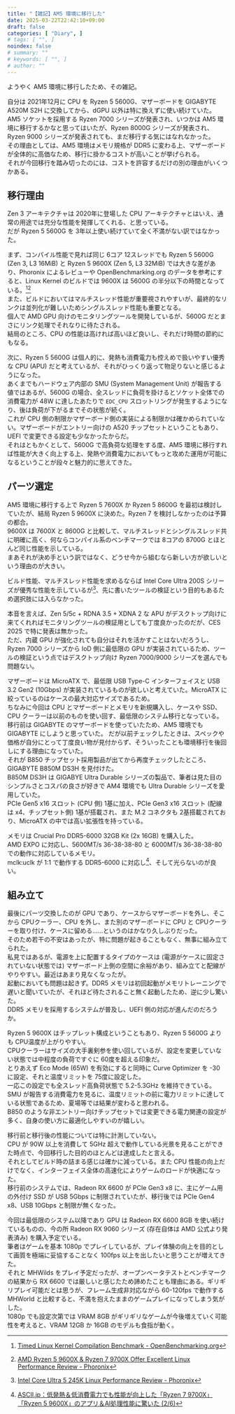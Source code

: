 ```yaml
---
title: "【雑記】AM5 環境に移行した"
date: 2025-03-22T22:42:10+09:00
draft: false
categories: [ "Diary", ]
# tags: [ "", ]
noindex: false
# summary: ""
# keywords: [ "", ]
# author: ""
---
```


ようやく AM5 環境に移行したため、その雑記。  

自分は 2021年12月に CPU を Ryzen 5 5600G、マザーボードを GIGABYTE A520M S2H に交換してから、dGPU 以外は特に換えずに使い続けていた。  
AM5 ソケットを採用する Ryzen 7000 シリーズが発表され、いつかは AM5 環境に移行するかなと思ってはいたが、Ryzen 8000G シリーズが発表され、Ryzen 9000 シリーズが発表されても、まだ移行する気にはなれなかった。  
その理由としては、AM5 環境はメモリ規格が DDR5 に変わる上、マザーボードが全体的に高価なため、移行に掛かるコストが高いことが挙げられる。  
それが今回移行を踏み切ったのには、コストを許容するだけの別の理由がいくつかある。  

## 移行理由
Zen 3 アーキテクチャは 2020年に登場した CPU アーキテクチャとはいえ、通常の用途では充分な性能を発揮してくれる、と思っている。  
だが Ryzen 5 5600G を 3年以上使い続けていて全く不満がない訳ではなかった。  

まず、コンパイル性能で見れば同じ 6コア 12スレッドでも Ryzen 5 5600G (Zen 3, L3 16MiB) と Ryzen 5 9600X (Zen 5, L3 32MiB) では大きな差があり、Phoronix によるレビューや OpenBenchmarking.org のデータを参考にすると、Linux Kernel のビルドでは 9600X は 5600G の半分以下の時間となっている。[^openbenchmarking-linux-kernel][^phoronix]  
また、ビルドにおいてはマルチスレッド性能が重要視されやすいが、最終的なリンクは並列化が難しいためシングルスレッド性能も重要となる。  
個人で AMD GPU 向けのモニタリングツールを開発しているが、5600G だとまさにリンク処理でそれなりに待たされる。  
結局のところ、CPU の性能は高ければ高いほど良いし、それだけ時間の節約にもなる。  

[^openbenchmarking-linux-kernel]: [Timed Linux Kernel Compilation Benchmark - OpenBenchmarking.org](https://openbenchmarking.org/test/pts/build-linux-kernel&eval=a94fc255324a86f95ba5207758d45b3e012d6e50)
[^phoronix]: [AMD Ryzen 5 9600X & Ryzen 7 9700X Offer Excellent Linux Performance Review - Phoronix](https://www.phoronix.com/review/ryzen-9600x-9700x)

次に、Ryzen 5 5600G は個人的に、発熱も消費電力も控えめで扱いやすい優秀な CPU (APU) だと考えているが、それがひっくり返って物足りないと感じるようになった。  
あくまでもハードウェア内部の SMU (System Management Unit) が報告する値ではあるが、5600G の場合、全スレッドに負荷を掛けるとソケット全体での消費電力が 48W に達したあたりで `EDC_CPU` スロットリングが発生するようになり、後は負荷が下がるまでその状態が続く。  
これが CPU 側の制限かマザーボード側の実装による制限かは確かめられていない。マザーボードがエントリー向けの A520 チップセットということもあり、UEFI で変更できる設定も少なかったからだ。  
それはともかくとして、5600G で高負荷な処理をする度、AM5 環境に移行すれば性能が大きく向上する上、発熱や消費電力においてもっと攻めた運用が可能になるということが段々と魅力的に思えてきた。  

## パーツ選定
AM5 環境に移行する上で Ryzen 5 7600X か Ryzen 5 8600G を最初は検討していたが、結局 Ryzen 5 9600X に決めた。Ryzen 7 を検討しなかったのは予算の都合。  
9600X は 7600X と 8600G と比較して、マルチスレッドとシングルスレッド共に明確に高く、何ならコンパイル系のベンチマークでは 8コアの 8700G とほとんど同じ性能を示している。  
まあそれが決め手という訳ではなく、どうせ今から組むなら新しい方が欲しいという理由のが大きい。  

ビルド性能、マルチスレッド性能を求めるならば Intel Core Ultra 200S シリーズが優秀な性能を示しているが[^phoronix-245k]、先に書いたツールの検証という目的もあるため選択肢には入らなかった。  

[^phoronix-245k]: [Intel Core Ultra 5 245K Linux Performance Review - Phoronix](https://www.phoronix.com/review/intel-core-ultra-5-245k-linux/2)

本音を言えば、Zen 5/5c + RDNA 3.5 + XDNA 2 な APU がデスクトップ向けに来てくれればモニタリングツールの検証用としても丁度良かったのだが、CES 2025 で特に発表は無かった。  
ただ、内蔵 GPU が強化されても自分はそれを活かすことはないだろうし、Ryzen 7000 シリーズから IoD 側に最低限の GPU が実装されているため、ツールの検証という点ではデスクトップ向け Ryzen 7000/9000 シリーズを選んでも問題ない。  

マザーボードは MicroATX で、最低限 USB Type-C インターフェイスと USB 3.2 Gen2 (10Gbps) が実装されているものが欲しいと考えていた。MicroATX に絞っているのはケースの最大対応サイズであるため。  
ちなみに今回は CPU とマザーボードとメモリを新規購入し、ケースや SSD、CPU クーラーは以前のものを使い回す、最低限のシステム移行となっている。  
移行前は GIGABYTE のマザーボードを使っていたため、AM5 環境でも GIGABYTE にしようと思っていた。
だが以前チェックしたときは、スペックや価格が自分にとって丁度良い物が見付からず、そういったことも環境移行を後回しにする理由になっていた。  
それが B850 チップセット採用製品が出てから再度チェックしたところ、GIGABYTE B850M DS3H を見付けた。  
B850M DS3H は GIGABYE Ultra Durable シリーズの製品で、筆者は見た目のシンプルさとコスパの良さが好きで AM4 環境でも Ultra Durable シリーズを愛用していた。  
PCIe Gen5 x16 スロット (CPU 側) 1基に加え、PCIe Gen3 x16 スロット (配線は x4、チップセット側) 1基が搭載され、また M.2 コネクタも 2基搭載されており、MicroATX の中では高い拡張性を持っている。  

メモリは Crucial Pro DDR5-6000 32GB Kit (2x 16GB) を購入した。  
AMD EXPO に対応し、5600MT/s 36-38-38-80 と 6000MT/s 36-38-38-80 での動作に対応しているメモリ。  
mclk:uclk が 1:1 で動作する DDR5-6000 に対応し[^ddr5-6000]、そして光らないのが良い。  

[^ddr5-6000]: [ASCII.jp：低発熱＆低消費電力でも性能が向上した「Ryzen 7 9700X」「Ryzen 5 9600X」のアプリ＆AI処理性能に驚いた (2/6)](https://ascii.jp/elem/000/004/214/4214559/2/)

## 組み立て
最後にパーツ交換したのが GPU であり、ケースからマザーボードを外し、そこから CPUクーラー、CPU を外し、また別のマザーボードに CPU と CPUクーラーを取り付け、ケースに留める……というのはかなり久しぶりだった。  
そのため若干の不安はあったが、特に問題が起きることもなく、無事に組み立てられた。  
私見ではあるが、電源を上に配置するタイプのケースは (電源がケースに固定されていない状態では) マザーボード上側の空間に余裕があり、組み立てと配線がやりやすい。最近はあまり見なくなったが。  
起動においても問題は起きず。DDR5 メモリは初回起動がメモリトレーニングで遅いと聞いていたが、それほど待たされること無く起動したため、逆に少し驚いた。  
DDR5 メモリを採用するシステムが普及し、UEFI 側の対応が進んだのだろうか。  

Ryzen 5 9600X はチップレット構成ということもあり、Ryzen 5 5600G よりも CPU温度が上がりやすい。  
CPUクーラーはサイズの大手裏剣参を使い回しているが、設定を変更していない状態では中程度の負荷ですぐに 60度を超える印象だ。  
とりあえず Eco Mode (65W) を有効にすると同時に Curve Optimizer を -30 に設定、それと温度リミットを 75度に設定した。  
一応この設定でも全スレッド高負荷状態で 5.2-5.3GHz を維持できている。SMU が報告する消費電力を見るに、温度リミットの前に電力リミットに達している状態であるため、夏場等では結果が変わると思われる。  
B850 のような非エントリー向けチップセットでは変更できる電力関連の設定が多く、自身の使い方に最適化しやすいのが嬉しい。  

移行前と移行後の性能については特に計測していない。  
CPU が 90W 以上を消費して 5GHz 超えで動作している光景を見ることができた時点で、今回移行した目的のほとんどは達成したと言える。  
それとしてビルド時の詰まる感じは確かに減っている。また CPU 性能の向上だけでなく、インターフェイス全体の高速化によりゲームのロードが快適になった。  
移行前のシステムでは、Radeon RX 6600 が PCIe Gen3 x8 に、主にゲーム用の外付け SSD が USB 5Gbps に制限されていたが、移行後では PCIe Gen4 x8、USB 10Gbps と制限が無くなった。  

今回は最低限のシステム以降であり GPU は Radeon RX 6600 8GB を使い続けているものの、今の所 Radeon RX 9060 シリーズ (存在自体は AMD 公式より発表済み) を購入予定でいる。  
筆者はゲームを基本 1080p でプレイしているが、プレイ体験の向上を目的として画質を極端に妥協することなく 100fps 以上を出したいと思うことが増えてきた。  
それと MHWilds をプレイ予定だったが、オープンベータテストとベンチマークの結果から RX 6600 では厳しいと感じたため諦めたことも理由にある。ギリギリプレイ可能だとは思うが、フレーム生成非対応ながら 60-120fps で動作する MHWorld と比較すると、不満を抱えたままのゲームプレイになってしまう気がした。  
1080p でも設定次第では VRAM 8GB がギリギリなゲームが今後増えていく可能性を考えると、VRAM 12GB か 16GB のモデルも食指が動く。  
